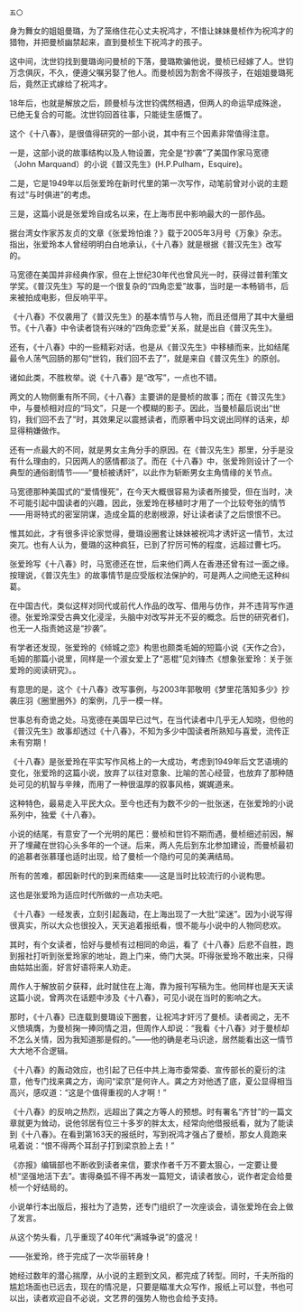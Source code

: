     五〇 

   身为舞女的姐姐曼璐，为了笼络住花心丈夫祝鸿才，不惜让妹妹曼桢作为祝鸿才的猎物，并把曼桢幽禁起来，直到曼桢生下祝鸿才的孩子。

   这中间，沈世钧找到曼璐询问曼桢的下落，曼璐欺骗他说，曼桢已经嫁了人。世钧万念俱灰，不久，便遵父嘱另娶了他人。而曼桢因为割舍不得孩子，在姐姐曼璐死后，竟然正式嫁给了祝鸿才。

   18年后，也就是解放之后，顾曼桢与沈世钧偶然相遇，但两人的命运早成殊途，已绝无复合的可能。沈世钧回首往事，只能徒生感慨了。

   这个《十八春》，是很值得研究的一部小说，其中有三个因素非常值得注意。

   一是，这部小说的故事结构以及人物设置，完全是“抄袭”了美国作家马宽德（John Marquand）的小说《普汉先生》(H.P.Pulham，Esquire)。

   二是，它是1949年以后张爱玲在新时代里的第一次写作，动笔前曾对小说的主题有过“与时俱进”的考虑。

   三是，这篇小说是张爱玲自成名以来，在上海市民中影响最大的一部作品。

   据台湾女作家苏友贞的文章《张爱玲怕谁？》载于2005年3月号《万象》杂志。指出，张爱玲本人曾经明明白白地承认，《十八春》就是根据《普汉先生》改写的。

   马宽德在美国并非经典作家，但在上世纪30年代也曾风光一时，获得过普利策文学奖。《普汉先生》写的是一个很复杂的“四角恋爱”故事，当时是一本畅销书，后来被拍成电影，但反响平平。

   《十八春》不仅袭用了《普汉先生》的基本情节与人物，而且还借用了其中大量细节。《十八春》中令读者饶有兴味的“四角恋爱”关系，就是出自《普汉先生》。

   还有，《十八春》中的一些精彩对话，也是从《普汉先生》中移植而来，比如结尾最令人荡气回肠的那句“世钧，我们回不去了”，就是来自《普汉先生》的原创。

   诸如此类，不胜枚举。说《十八春》是“改写”，一点也不错。

   两文的人物侧重有所不同，《十八春》主要讲的是曼桢的故事；而在《普汉先生》中，与曼桢相对应的“玛文”，只是一个模糊的影子。因此，当曼桢最后说出“世钧，我们回不去了”时，其效果足以震撼读者，而原著中玛文说出同样的话来，却显得稍嫌做作。

   还有一点最大的不同，就是男女主角分手的原因。在《普汉先生》那里，分手是没有什么理由的，只因两人的感情都淡了。而在《十八春》中，张爱玲则设计了一个典型的通俗剧情节——“曼桢被诱奸”，以此作为斩断男女主角情缘的关节点。

   马宽德那种美国式的“爱情慢死”，在今天大概很容易为读者所接受，但在当时，决不可能引起中国读者的兴趣，因此，张爱玲在移植时才用了一个比较夸张的情节——用哥特式的密室阴谋，造成全篇的悲剧根源，好让读者读了之后恨恨不已。

   惟其如此，才有很多评论家觉得，曼璐设圈套让妹妹被祝鸿才诱奸这一情节，太过突兀。也有人认为，曼璐的这种疯狂，已到了狞厉可怖的程度，远超过曹七巧。

   张爱玲写《十八春》时，马宽德还在世，后来他们两人在香港还曾有过一面之缘。按理说，《普汉先生》的故事情节是应受版权法保护的，可是两人之间绝无这种纠葛。

   在中国古代，类似这样对同代或前代人作品的改写、借用与仿作，并不违背写作道德。张爱玲深受古典文化浸淫，头脑中对改写并无不妥的概念。后世的研究者们，也无一人指责她这是“抄袭”。

   有学者还发现，张爱玲的《倾城之恋》构思也颇类毛姆的短篇小说《天作之合》，毛姆的那篇小说里，同样是一个淑女爱上了“恶棍”见刘锋杰《想象张爱玲：关于张爱玲的阅读研究》。。

   有意思的是，这个《十八春》改写事例，与2003年郭敬明《梦里花落知多少》抄袭庄羽《圈里圈外》的案例，几乎一模一样。

   世事总有奇诡之处。马宽德在美国早已过气，在当代读者中几乎无人知晓，但他的《普汉先生》故事却透过《十八春》，不知为多少中国读者所熟知与喜爱，流传正未有穷期！

   《十八春》是张爱玲在平实写作风格上的一大成功，考虑到1949年后文艺语境的变化，张爱玲的这篇小说，放弃了以往对意象、比喻的苦心经营，也放弃了那种随处可见的机智与辛辣，而用了一种很温厚的叙事风格，娓娓道来。

   这种特色，最易走入平民大众。至今也还有为数不少的一批张迷，在张爱玲的小说系列中，独爱《十八春》。

   小说的结尾，有意安了一个光明的尾巴：曼桢和世钧不期而遇，曼桢细述前因，解开了埋藏在世钧心头多年的一个谜。后来，两人先后到东北参加建设，而曼桢最初的追慕者张慕瑾也适时出现，给了曼桢一个隐约可见的美满结局。

   所有的苦难，都因新时代的到来而结束——这是当时比较流行的小说构思。

   这也是张爱玲为适应时代所做的一点功夫吧。

   《十八春》一经发表，立刻引起轰动，在上海出现了一大批“梁迷”。因为小说写得很真实，所以大众也很投入，天天追着报纸看，恨不能与小说中的人物同悲欢。

   其时，有个女读者，恰好与曼桢有过相同的命运，看了《十八春》后悲不自胜，跑到报社打听到张爱玲家的地址，跑上门来，倚门大哭。吓得张爱玲不敢出来，只得由姑姑出面，好言好语将来人劝走。

   周作人于解放前夕获释，此时就住在上海，靠为报刊写稿为生。他同样也是天天读这篇小说，曾两次在话题中涉及《十八春》，可见小说在当时的影响之大。

   那时，《十八春》已连载到曼璐设下圈套，让祝鸿才奸污了曼桢。读者阅之，无不义愤填膺，为曼桢掬一捧同情之泪，但周作人却说：“我看《十八春》对于曼桢却不怎么关情，因为我知道那是假的。”——他的确是老马识途，居然能看出这一情节大大地不合逻辑。

   《十八春》的轰动效应，也引起了已任中共上海市委常委、宣传部长的夏衍的注意，他专门找来龚之方，询问“梁京”是何许人。龚之方对他透了底，夏公显得相当高兴，感叹道：“这是个值得重视的人才啊！”

   《十八春》的反响之热烈，远超出了龚之方等人的预想。时有署名“齐甘”的一篇文章就更为耸动，说他邻居有位三十多岁的胖太太，经常向他借报纸看，就为了能读到《十八春》。在看到第163天的报纸时，写到祝鸿才强占了曼桢，那女人竟跑来吼着说：“恨不得两个耳刮子打到梁京脸上去！”

   《亦报》编辑部也不断收到读者来信，要求作者千万不要太狠心，一定要让曼桢“坚强地活下去”。害得桑弧不得不再发一篇短文，请读者放心，说作者定会给曼桢一个好结局的。

   小说单行本出版后，报社为了造势，还专门组织了一次座谈会，请张爱玲在会上做了发言。

   从这个势头看，几乎重现了40年代“满城争说”的盛况！

   ——张爱玲，终于完成了一次华丽转身！

   她经过数年的潜心揣摩，从小说的主题到文风，都完成了转型。同时，千夫所指的尴尬场面也已远去，现在的情况是，只要是瞄准大众写作，报纸上可以登，书也可以出，读者欢迎自不必说，文艺界的强势人物也会给予支持。

